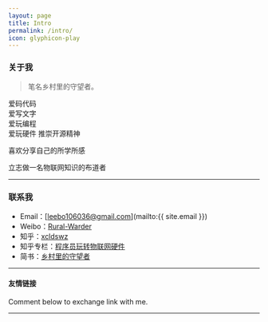 ```yaml
---
layout: page
title: Intro
permalink: /intro/
icon: glyphicon-play
---
```


### 关于我

> 笔名乡村里的守望者。  

   爱码代码   
   爱写文字   
   爱玩编程   
   爱玩硬件
   推崇开源精神

   喜欢分享自己的所学所感 
    
   立志做一名物联网知识的布道者
   

---

### 联系我

* Email：[leebo106036@gmail.com](mailto:{{ site.email }})
* Weibo：[Rural-Warder](http://weibo.com/u/5650708993/)
* 知乎：[xcldswz](https://www.zhihu.com/people/xcldswz)
* 知乎专栏：[程序员玩转物联网硬件](https://zhuanlan.zhihu.com/ioters)
* 简书：[乡村里的守望者](http://www.jianshu.com/users/e67611a6379b/)


---

#### 友情链接


Comment below to exchange link with me.  

---
